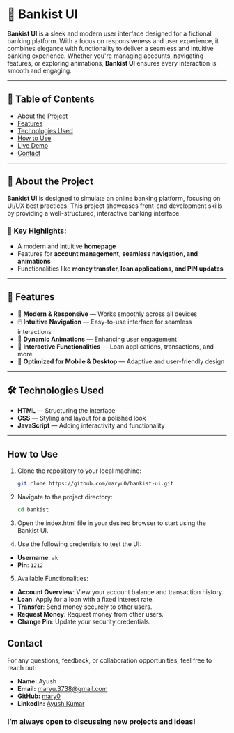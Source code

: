 # 🏦 Bankist UI

**Bankist UI** is a sleek and modern user interface designed for a fictional banking platform. With a focus on responsiveness and user experience, it combines elegance with functionality to deliver a seamless and intuitive banking experience. Whether you're managing accounts, navigating features, or exploring animations, **Bankist UI** ensures every interaction is smooth and engaging.

---

## 📌 Table of Contents

- [About the Project](#about-the-project)
- [Features](#features)
- [Technologies Used](#technologies-used)
- [How to Use](#how-to-use)
- [Live Demo](#live-demo)
- [Contact](#contact)

---

## 📝 About the Project

**Bankist UI** is designed to simulate an online banking platform, focusing on UI/UX best practices. This project showcases front-end development skills by providing a well-structured, interactive banking interface.

### 🔹 Key Highlights:

- A modern and intuitive **homepage**
- Features for **account management, seamless navigation, and animations**
- Functionalities like **money transfer, loan applications, and PIN updates**

---

## 🚀 Features

- 🌟 **Modern & Responsive** — Works smoothly across all devices
- 🖱️ **Intuitive Navigation** — Easy-to-use interface for seamless interactions
- 🎨 **Dynamic Animations** — Enhancing user engagement
- 🔄 **Interactive Functionalities** — Loan applications, transactions, and more
- 📱 **Optimized for Mobile & Desktop** — Adaptive and user-friendly design

---

## 🛠️ Technologies Used

- **HTML** — Structuring the interface
- **CSS** — Styling and layout for a polished look
- **JavaScript** — Adding interactivity and functionality

---

## How to Use

1. Clone the repository to your local machine:
   ```bash
   git clone https://github.com/maryu0/bankist-ui.git
   ```
2. Navigate to the project directory:
   ```bash
   cd bankist
   ```
3. Open the index.html file in your desired browser to start using the Bankist UI.

4. Use the following credentials to test the UI:

- **Username**: `ak`
- **Pin**: `1212`

5. Available Functionalities:

- **Account Overview**: View your account balance and transaction history.
- **Loan**: Apply for a loan with a fixed interest rate.
- **Transfer**: Send money securely to other users.
- **Request Money**: Request money from other users.
- **Change Pin**: Update your security credentials.

## Contact

For any questions, feedback, or collaboration opportunities, feel free to reach out:

- **Name:** Ayush
- **Email:** [maryu.3738@gmail.com](mailto:maryu.3738@gmail.com)
- **GitHub:** [mary0](https://github.com/mary0)
- **LinkedIn:** [Ayush Kumar](https://www.linkedin.com/in/ayush-kumar-ab8a3a2ab/)

### I’m always open to discussing new projects and ideas!

